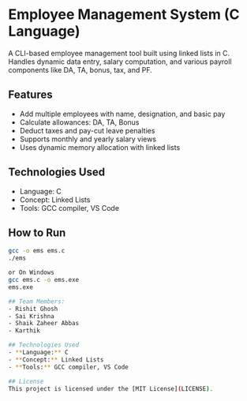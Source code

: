 # Employee Management System (C Language)

A CLI-based employee management tool built using linked lists in C. Handles dynamic data entry, salary computation, and various payroll components like DA, TA, bonus, tax, and PF.

## Features
- Add multiple employees with name, designation, and basic pay
- Calculate allowances: DA, TA, Bonus
- Deduct taxes and pay-cut leave penalties
- Supports monthly and yearly salary views
- Uses dynamic memory allocation with linked lists

## Technologies Used
- Language: C
- Concept: Linked Lists
- Tools: GCC compiler, VS Code

## How to Run
```bash
gcc -o ems ems.c
./ems

or On Windows
gcc ems.c -o ems.exe
ems.exe

## Team Members:
- Rishit Ghosh
- Sai Krishna
- Shaik Zaheer Abbas
- Karthik

## Technologies Used
- **Language:** C
- **Concept:** Linked Lists
- **Tools:** GCC compiler, VS Code

## License
This project is licensed under the [MIT License](LICENSE).
